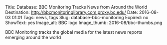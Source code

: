 Title: Database: BBC Monitoring Tracks News from Around the World
Destination: http://bbcmonitoringlibrary.com.proxy.bc.edu/
Date: 2016-08-03 01:01 
Tags: news, tags 
Slug: database-bbc-monitoring
Expired: no
ShowText: yes
Image_alt: BBC logo
Image_thumb: 2016-08/bbc-thumbs.png

BBC Monitoring tracks the global media for the latest news reports emerging around the world

<!-- USEFUL CUT AND PASTE STUFF.

<img src="/theme/img/news/201X-XX/XXXX.png" alt="words" class="float_left">

<img src="/theme/img/news/201X-XX/XXXX.png" alt="words" class="float_right">

<a href="#" target="_blank" rel="noopener">

-->